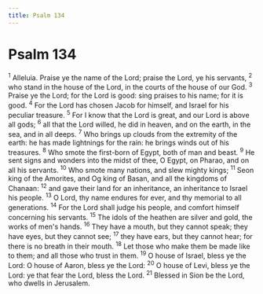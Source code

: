 ```yaml
---
title: Psalm 134
---
```

# Psalm 134

<sup>1</sup> Alleluia. Praise ye the name of the Lord; praise the Lord, ye his servants, <sup>2</sup> who stand in the house of the Lord, in the courts of the house of our God. <sup>3</sup> Praise ye the Lord; for the Lord is good: sing praises to his name; for it is good. <sup>4</sup> For the Lord has chosen Jacob for himself, and Israel for his peculiar treasure. <sup>5</sup> For I know that the Lord is great, and our Lord is above all gods; <sup>6</sup> all that the Lord willed, he did in heaven, and on the earth, in the sea, and in all deeps. <sup>7</sup> Who brings up clouds from the extremity of the earth: he has made lightnings for the rain: he brings winds out of his treasures. <sup>8</sup> Who smote the first-born of Egypt, both of man and beast. <sup>9</sup> He sent signs and wonders into the midst of thee, O Egypt, on Pharao, and on all his servants. <sup>10</sup> Who smote many nations, and slew mighty kings; <sup>11</sup> Seon king of the Amorites, and Og king of Basan, and all the kingdoms of Chanaan: <sup>12</sup> and gave their land for an inheritance, an inheritance to Israel his people. <sup>13</sup> O Lord, thy name endures for ever, and thy memorial to all generations. <sup>14</sup> For the Lord shall judge his people, and comfort himself concerning his servants. <sup>15</sup> The idols of the heathen are silver and gold, the works of men's hands. <sup>16</sup> They have a mouth, but they cannot speak; they have eyes, but they cannot see; <sup>17</sup> they have ears, but they cannot hear; for there is no breath in their mouth. <sup>18</sup> Let those who make them be made like to them; and all those who trust in them. <sup>19</sup> O house of Israel, bless ye the Lord: O house of Aaron, bless ye the Lord: <sup>20</sup> O house of Levi, bless ye the Lord: ye that fear the Lord, bless the Lord. <sup>21</sup> Blessed in Sion be the Lord, who dwells in Jerusalem. 
